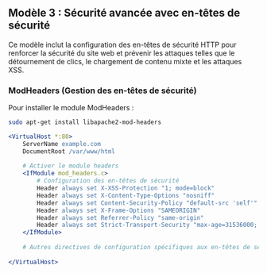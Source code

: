 ## Modèle 3 : Sécurité avancée avec en-têtes de sécurité

Ce modèle inclut la configuration des en-têtes de sécurité HTTP pour renforcer la sécurité du site web et prévenir les attaques telles que le détournement de clics, le chargement de contenu mixte et les attaques XSS.
### ModHeaders (Gestion des en-têtes de sécurité)
Pour installer le module ModHeaders :
```bash
sudo apt-get install libapache2-mod-headers
```
```apache
<VirtualHost *:80>
    ServerName example.com
    DocumentRoot /var/www/html
    
    # Activer le module headers
    <IfModule mod_headers.c>
        # Configuration des en-têtes de sécurité
        Header always set X-XSS-Protection "1; mode=block"
        Header always set X-Content-Type-Options "nosniff"
        Header always set Content-Security-Policy "default-src 'self'"
        Header always set X-Frame-Options "SAMEORIGIN"
        Header always set Referrer-Policy "same-origin"
        Header always set Strict-Transport-Security "max-age=31536000; includeSubDomains; preload"
    </IfModule>
    
    # Autres directives de configuration spécifiques aux en-têtes de sécurité
    
</VirtualHost> 
